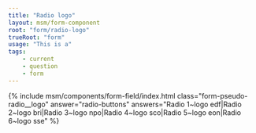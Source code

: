 ```yaml
---
title: "Radio logo"
layout: msm/form-component
root: "form/radio-logo"
trueRoot: "form"
usage: "This is a"
tags: 
    - current
    - question
    - form
---
```


{% include msm/components/form-field/index.html 
class="form-pseudo-radio__logo" 
answer="radio-buttons"
answers="Radio 1~logo edf|Radio 2~logo bri|Radio 3~logo npo|Radio 4~logo sco|Radio 5~logo eon|Radio 6~logo sse"
%}